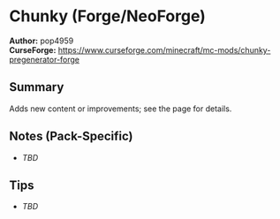 # Chunky (Forge/NeoForge)

**Author:** pop4959  
**CurseForge:** https://www.curseforge.com/minecraft/mc-mods/chunky-pregenerator-forge

## Summary
Adds new content or improvements; see the page for details.

## Notes (Pack-Specific)
- _TBD_

## Tips
- _TBD_

